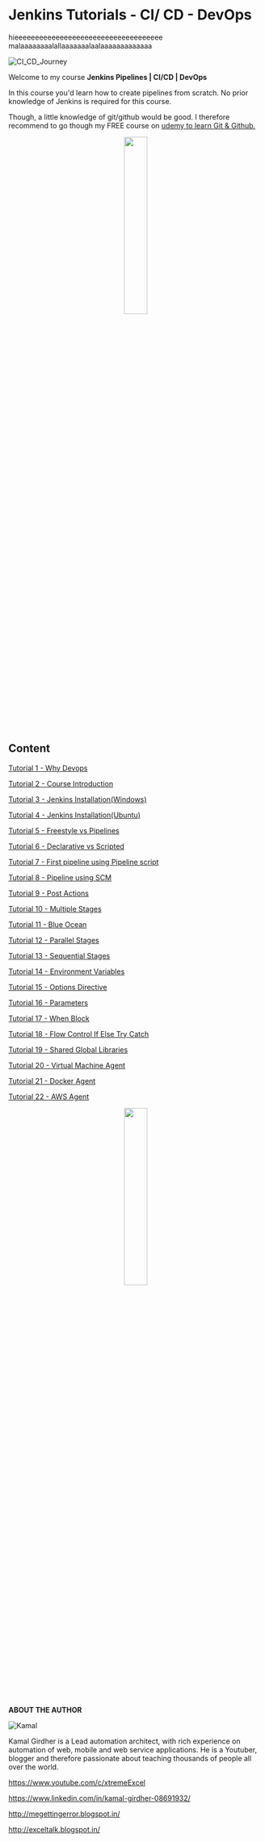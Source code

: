 # Jenkins Tutorials - CI/ CD - DevOps






hieeeeeeeeeeeeeeeeeeeeeeeeeeeeeeeeeeee
malaaaaaaaalallaaaaaaalaalaaaaaaaaaaaaa

![CI_CD_Journey](/images/journey.png)

Welcome to my course **Jenkins Pipelines | CI/CD | DevOps**

In this course you'd learn how to create pipelines from scratch. No prior knowledge of Jenkins is required for this course.

Though, a little knowledge of git/github would be good. I therefore recommend to go though my FREE course on [udemy to learn Git & Github.](https://www.udemy.com/course/gitandgithub/?referralCode=2799194A0FCC520AB4C3)


<p align="center">
<a href="https://www.youtube.com/c/xtremeexcel?sub_confirmation=1"><img src="/images/subscribe.gif" width="30%" height="30%"></a>
</p>


## Content

[Tutorial 1 - Why Devops](001_Why_Devops/README.md)

[Tutorial 2 - Course Introduction](002_Course_Introduction/README.md)

[Tutorial 3 - Jenkins Installation(Windows)](003_Jenkins_Installation(Windows)/README.md)

[Tutorial 4 - Jenkins Installation(Ubuntu)](004_Jenkins_Installation(Ubuntu)/README.md)

[Tutorial 5 - Freestyle vs Pipelines](005_Freestyle_vs_Pipelines/README.md)

[Tutorial 6 - Declarative vs Scripted](006_Declarative_vs_Scripted/README.md)

[Tutorial 7 - First pipeline using Pipeline script](007_First_pipeline_using_Pipeline_script/README.md)

[Tutorial 8 - Pipeline using SCM](008_Pipeline_using_SCM/README.md)

[Tutorial 9 - Post Actions](009_Post_Actions/README.md)

[Tutorial 10 - Multiple Stages](010_Multiple_Stages/README.md)

[Tutorial 11 - Blue Ocean](011_Blue_Ocean/README.md)

[Tutorial 12 - Parallel Stages](012_Parallel_Stages/README.md)

[Tutorial 13 - Sequential Stages](013_Sequential_Stages/README.md)

[Tutorial 14 - Environment Variables](014_Environment_Variables/README.md)

[Tutorial 15 - Options Directive](015_Options_Directive/README.md)

[Tutorial 16 - Parameters](016_Parameters/README.md)

[Tutorial 17 - When Block](017_When_Block/README.md)

[Tutorial 18 - Flow Control If Else Try Catch](018_Flow_Control_If_Else_Try_Catch/README.md)

[Tutorial 19 - Shared Global Libraries](019_Shared_Global_Libraries/README.md)

[Tutorial 20 - Virtual Machine Agent](020_Virtual_Machine_Agent/README.md)

[Tutorial 21 - Docker Agent](021_Docker_Agent/README.md)

[Tutorial 22 - AWS Agent](022_AWS_Agent/README.md)


<p align="center">
<a href="https://www.youtube.com/c/xtremeexcel?sub_confirmation=1"><img src="/images/subscribe.gif" width="30%" height="30%"></a>
</p>



**ABOUT THE AUTHOR**

![Kamal](images/kamal.png)

Kamal Girdher is a Lead automation architect, with rich experience on automation of web, mobile and web service applications. He is a Youtuber, blogger and therefore passionate about teaching thousands of people all over the world.

https://www.youtube.com/c/xtremeExcel

https://www.linkedin.com/in/kamal-girdher-08691932/

http://megettingerror.blogspot.in/

http://exceltalk.blogspot.in/
